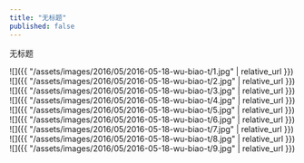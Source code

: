 ```yaml
---
title: "无标题"
published: false
---
```

无标题



![]({{ "/assets/images/2016/05/2016-05-18-wu-biao-t/1.jpg" | relative_url }})
![]({{ "/assets/images/2016/05/2016-05-18-wu-biao-t/2.jpg" | relative_url }})
![]({{ "/assets/images/2016/05/2016-05-18-wu-biao-t/3.jpg" | relative_url }})
![]({{ "/assets/images/2016/05/2016-05-18-wu-biao-t/4.jpg" | relative_url }})
![]({{ "/assets/images/2016/05/2016-05-18-wu-biao-t/5.jpg" | relative_url }})
![]({{ "/assets/images/2016/05/2016-05-18-wu-biao-t/6.jpg" | relative_url }})
![]({{ "/assets/images/2016/05/2016-05-18-wu-biao-t/7.jpg" | relative_url }})
![]({{ "/assets/images/2016/05/2016-05-18-wu-biao-t/8.jpg" | relative_url }})
![]({{ "/assets/images/2016/05/2016-05-18-wu-biao-t/9.jpg" | relative_url }})
